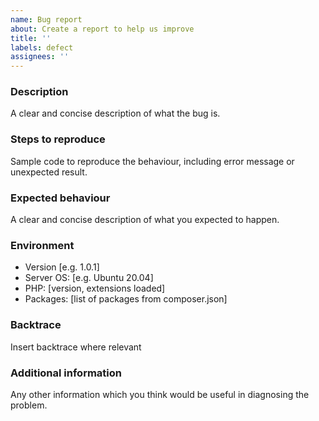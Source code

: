 ```yaml
---
name: Bug report
about: Create a report to help us improve
title: ''
labels: defect
assignees: ''
---
```


### Description

A clear and concise description of what the bug is.

### Steps to reproduce

Sample code to reproduce the behaviour, including error message
or unexpected result.

### Expected behaviour

A clear and concise description of what you expected to happen.

### Environment

 - Version [e.g. 1.0.1]
 - Server OS: [e.g. Ubuntu 20.04]
 - PHP: [version, extensions loaded]
 - Packages: [list of packages from composer.json]

### Backtrace

Insert backtrace where relevant

### Additional information

Any other information which you think would be useful in diagnosing the problem.